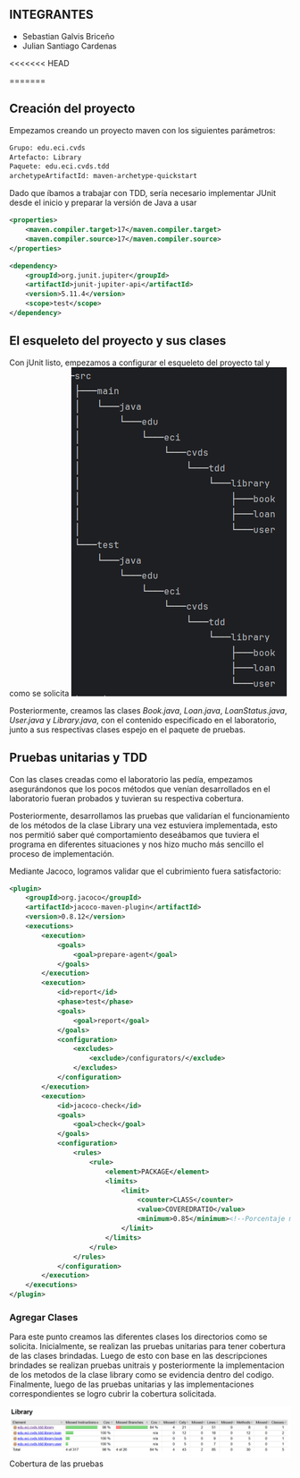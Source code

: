 ## INTEGRANTES
- Sebastian Galvis Briceño
- Julian Santiago Cardenas 

<<<<<<< HEAD









=======
## Creación del proyecto

Empezamos creando un proyecto maven con los siguientes parámetros:
```xml
Grupo: edu.eci.cvds 
Artefacto: Library 
Paquete: edu.eci.cvds.tdd 
archetypeArtifactId: maven-archetype-quickstart 
```
Dado que íbamos a trabajar con TDD, sería necesario implementar JUnit desde el inicio y preparar la versión de Java a usar
```xml
<properties>
    <maven.compiler.target>17</maven.compiler.target>
    <maven.compiler.source>17</maven.compiler.source>
</properties>
```
```xml
<dependency>
    <groupId>org.junit.jupiter</groupId>
    <artifactId>junit-jupiter-api</artifactId>
    <version>5.11.4</version>
    <scope>test</scope>
</dependency>
```

## El esqueleto del proyecto y sus clases
Con jUnit listo, empezamos a configurar el esqueleto del proyecto tal y como se solicita
![img.png](src/IMG/esqueleto.png)

Posteriormente, creamos las clases _Book.java_, _Loan.java_, _LoanStatus.java_, _User.java_ y _Library.java_, con el contenido especificado en el laboratorio, junto a sus respectivas clases espejo en el paquete de pruebas.

## Pruebas unitarias y TDD
Con las clases creadas como el laboratorio las pedía, empezamos asegurándonos que los pocos métodos que venían desarrollados en el laboratorio fueran probados y tuvieran su respectiva cobertura.

Posteriormente, desarrollamos las pruebas que validarían el funcionamiento de los métodos de la clase Library una vez estuviera implementada, esto nos permitió saber qué comportamiento deseábamos que tuviera el programa en diferentes situaciones y nos hizo mucho más sencillo el proceso de implementación.

Mediante Jacoco, logramos validar que el cubrimiento fuera satisfactorio:
```xml
<plugin>
    <groupId>org.jacoco</groupId>
    <artifactId>jacoco-maven-plugin</artifactId>
    <version>0.8.12</version>
    <executions>
        <execution>
            <goals>
                <goal>prepare-agent</goal>
            </goals>
        </execution>
        <execution>
            <id>report</id>
            <phase>test</phase>
            <goals>
                <goal>report</goal>
            </goals>
            <configuration>
                <excludes>
                    <exclude>/configurators/</exclude>
                </excludes>
            </configuration>
        </execution>
        <execution>
            <id>jacoco-check</id>
            <goals>
                <goal>check</goal>
            </goals>
            <configuration>
                <rules>
                    <rule>
                        <element>PACKAGE</element>
                        <limits>
                            <limit>
                                <counter>CLASS</counter>
                                <value>COVEREDRATIO</value>
                                <minimum>0.85</minimum><!--Porcentaje mínimo de cubrimiento para construir el proyecto-->
                            </limit>
                        </limits>
                    </rule>
                </rules>
            </configuration>
        </execution>
    </executions>
</plugin>
```


### Agregar Clases

Para este punto creamos las diferentes clases  los directorios como se solicita.
Inicialmente, se realizan las pruebas unitarias para tener cobertura de las clases brindadas. Luego de esto con base
en las descripciones brindades se realizan pruebas unitrais y posteriormente la implementacion de los metodos
de la clase library como se evidencia dentro del codigo.
Finalmente, luego de las pruebas unitarias y las implementaciones correspondientes se logro cubrir la cobertura solicitada.

![img.png](src/IMG/Jacoco.png)
Cobertura de las pruebas